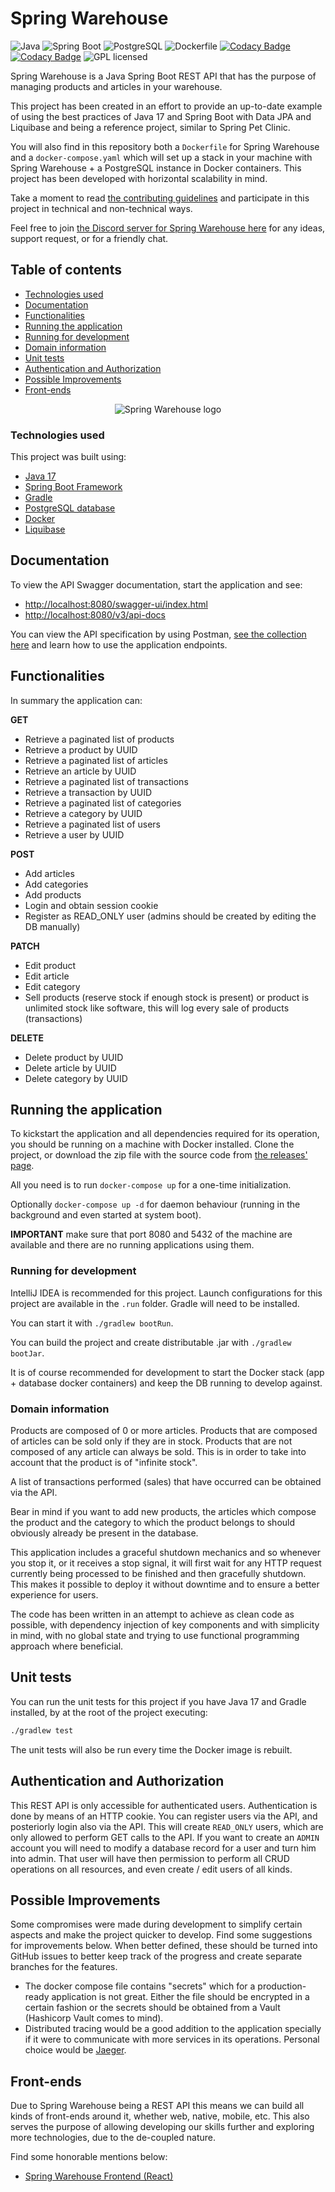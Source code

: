 # Spring Warehouse

![Java](https://shields.io/badge/Java-17-red?logo=java&style=flat) ![Spring Boot](https://shields.io/badge/Spring%20Boot-2-green?logo=spring&style=flat) ![PostgreSQL](https://shields.io/badge/-PostgreSQL-gray?logo=postgresql&style=flat) ![Dockerfile](https://shields.io/badge/-Dockerfile-gray?logo=docker&style=flat) [![Codacy Badge](https://app.codacy.com/project/badge/Grade/0696080f9fa14ab3b7334cb1fc40b76e)](https://www.codacy.com/gh/averageflow/spring-warehouse/dashboard?utm_source=github.com&amp;utm_medium=referral&amp;utm_content=averageflow/spring-warehouse&amp;utm_campaign=Badge_Grade) [![Codacy Badge](https://app.codacy.com/project/badge/Coverage/0696080f9fa14ab3b7334cb1fc40b76e)](https://www.codacy.com/gh/averageflow/spring-warehouse/dashboard?utm_source=github.com&utm_medium=referral&utm_content=averageflow/spring-warehouse&utm_campaign=Badge_Coverage) ![GPL licensed](https://img.shields.io/badge/license-GPL-blue.svg)

Spring Warehouse is a Java Spring Boot REST API that has the purpose of managing products and articles in your
warehouse.

This project has been created in an effort to provide an up-to-date example of using the best practices of Java 17 and
Spring Boot with Data JPA and Liquibase and being a reference project, similar to Spring Pet Clinic.

You will also find in this repository both a `Dockerfile` for Spring Warehouse and a `docker-compose.yaml` which will
set up a stack in your machine with Spring Warehouse + a PostgreSQL instance in Docker containers. This project has been
developed with horizontal scalability in mind.

Take a moment to
read [the contributing guidelines](https://github.com/averageflow/spring-warehouse/blob/master/CONTRIBUTING.md) and
participate in this project in technical and non-technical ways.

Feel free to join [the Discord server for Spring Warehouse here](https://discord.gg/eTKDeTDC3j) for any ideas, support request, or for a friendly chat.

## Table of contents

* [Technologies used](#technologies-used)
* [Documentation](#documentation)
* [Functionalities](#functionalities)
* [Running the application](#running-the-application)
* [Running for development](#running-for-development)
* [Domain information](#domain-information)
* [Unit tests](#unit-tests)
* [Authentication and Authorization](#authentication-and-authorization)
* [Possible Improvements](#possible-improvements)
* [Front-ends](#front-ends)

<!--suppress HtmlDeprecatedAttribute -->
<p align="center">
  <img src="https://res.cloudinary.com/dehs6irlh/image/upload/c_scale,w_256/v1640818163/Github/Warehouse-PNG-Photos_jcaebq.png" alt="Spring Warehouse logo"/>
</p>

### Technologies used

This project was built using:

* [Java 17](https://docs.oracle.com/en/java/javase/17/index.html)
* [Spring Boot Framework](https://spring.io/projects/spring-boot)
* [Gradle](https://gradle.org/)
* [PostgreSQL database](https://www.postgresql.org/)
* [Docker](https://www.docker.com/)
* [Liquibase](https://www.liquibase.org/)

## Documentation

To view the API Swagger documentation, start the application and see:

* [http://localhost:8080/swagger-ui/index.html](http://localhost:8080/swagger-ui/index.html)
* [http://localhost:8080/v3/api-docs](http://localhost:8080/v3/api-docs)

You can view the API specification by using
Postman, [see the collection here](https://www.postman.com/research-technologist-33289382/workspace/joe-s-development/collection/18682350-5647921b-838a-4471-a960-1a557b01ce39)
and learn how to use the application endpoints.

## Functionalities

In summary the application can:

**GET**

* Retrieve a paginated list of products
* Retrieve a product by UUID
* Retrieve a paginated list of articles
* Retrieve an article by UUID
* Retrieve a paginated list of transactions
* Retrieve a transaction by UUID
* Retrieve a paginated list of categories
* Retrieve a category by UUID
* Retrieve a paginated list of users
* Retrieve a user by UUID

**POST**

* Add articles
* Add categories
* Add products
* Login and obtain session cookie
* Register as READ_ONLY user (admins should be created by editing the DB manually)

**PATCH**

* Edit product
* Edit article
* Edit category
* Sell products (reserve stock if enough stock is present) or product is unlimited stock like software, this will log
  every sale of products (transactions)

**DELETE**

* Delete product by UUID
* Delete article by UUID
* Delete category by UUID

## Running the application

To kickstart the application and all dependencies required for its operation, you should be running on a machine with
Docker installed. Clone the project, or download the zip file with the source code
from [the releases' page](https://github.com/averageflow/spring-warehouse/releases).

All you need is to run `docker-compose up` for a one-time initialization.

Optionally `docker-compose up -d` for daemon behaviour (running in the background and even started at system boot).

**IMPORTANT** make sure that port 8080 and 5432 of the machine are available and there are no running applications using
them.

### Running for development

IntelliJ IDEA is recommended for this project. Launch configurations for this project are available in the `.run`
folder. Gradle will need to be installed.

You can start it with `./gradlew bootRun`.

You can build the project and create distributable .jar with `./gradlew bootJar`.

It is of course recommended for development to start the Docker stack (app + database docker containers) and keep the DB
running to develop against.

### Domain information

Products are composed of 0 or more articles. Products that are composed of articles can be sold only if they are in
stock. Products that are not composed of any article can always be sold. This is in order to take into account that the
product is of "infinite stock".

A list of transactions performed (sales) that have occurred can be obtained via the API.

Bear in mind if you want to add new products, the articles which compose the product and the category to which the
product belongs to should obviously already be present in the database.

This application includes a graceful shutdown mechanics and so whenever you stop it, or it receives a stop signal, it
will first wait for any HTTP request currently being processed to be finished and then gracefully shutdown. This makes
it possible to deploy it without downtime and to ensure a better experience for users.

The code has been written in an attempt to achieve as clean code as possible, with dependency injection of key
components and with simplicity in mind, with no global state and trying to use functional programming approach where
beneficial.

## Unit tests

You can run the unit tests for this project if you have Java 17 and Gradle installed, by at the root of the project
executing:

```sh
./gradlew test
```

The unit tests will also be run every time the Docker image is rebuilt.

## Authentication and Authorization

This REST API is only accessible for authenticated users. Authentication is done by means of an HTTP cookie. You can
register users via the API, and posteriorly login also via the API. This will create `READ_ONLY` users, which are only
allowed to perform GET calls to the API. If you want to create an `ADMIN` account you will need to modify a database
record for a user and turn him into admin. That user will have then permission to perform all CRUD operations on all
resources, and even create / edit users of all kinds.

## Possible Improvements

Some compromises were made during development to simplify certain aspects and make the project quicker to develop. Find
some suggestions for improvements below. When better defined, these should be turned into GitHub issues to better keep
track of the progress and create separate branches for the features.

* The docker compose file contains "secrets" which for a production-ready application is not great. Either the file
  should be encrypted in a certain fashion or the secrets should be obtained from a Vault (Hashicorp Vault comes to
  mind).
* Distributed tracing would be a good addition to the application specially if it were to communicate with more services
  in its operations. Personal choice would be [Jaeger](https://www.jaegertracing.io/).

## Front-ends

Due to Spring Warehouse being a REST API this means we can build all kinds of front-ends around it, whether web, native,
mobile, etc. This also serves the purpose of allowing developing our skills further and exploring more technologies, due
to the de-coupled nature.

Find some honorable mentions below:

* [Spring Warehouse Frontend (React)](https://github.com/averageflow/spring-warehouse-frontend)
